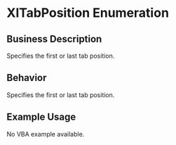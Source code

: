 # XlTabPosition Enumeration

## Business Description
Specifies the first or last tab position.

## Behavior
Specifies the first or last tab position.

## Example Usage
No VBA example available.